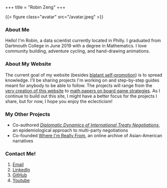 +++
title = "Robin Zeng"
+++

{{< figure class="avatar" src="/avatar.jpeg" >}}

### About Me

Hello! I'm Robin, a data scientist currently located in Philly. I graduated from Dartmouth College in June 2019 with a degree in Mathematics. I love community building, adventure cycling, and hand-drawing animations. 


### About My Website

The current goal of my website (besides <a href="https://www.robinzen.com/resume" target="_blank">blatant self-promotion</a>) is to spread knowledge. I'll be sharing projects I'm working on and step-by-step guides meant for anybody to be able to follow. The projects will range from the <a href="https://www.robinzen.com/how-to-build-a-free-website" target="_blank">very creation of this website</a> to <a href="https://www.robinzen.com/the-math-of-camel-up" target="_blank">math papers on board game strategies</a>. As I continue to build out this site, I might have a better focus for the projects I share, but for now, I hope you enjoy the eclecticism! 


### My Other Projects

* Co-authored <a href="https://journals.calstate.edu/pump/article/view/1920/2044" target="_blank">*Diplomatic Dynamics of International Treaty Negotiations*</a>, an epidemiological approach to multi-party negotiations
* Co-founded <a href="https://www.whereimreallyfrom.com" target="_blank">Where I'm Really From</a>, an online archive of Asian-American narratives


### Contact Me! 

1. <a href="mailto:robinzeng1@gmail.com" target="_blank">Email</a>
2. <a href="https://www.linkedin.com/in/robinzeng1/" target="_blank">LinkedIn</a>
3. <a href="https://github.com/robinzng" target="_blank">GitHub</a>
4. [Youtube](#)
<!-- 
useful code snippets

<details>
<summary><h2>The hackneyed blog post intro</h2></summary>
<br>

</details> 

-->